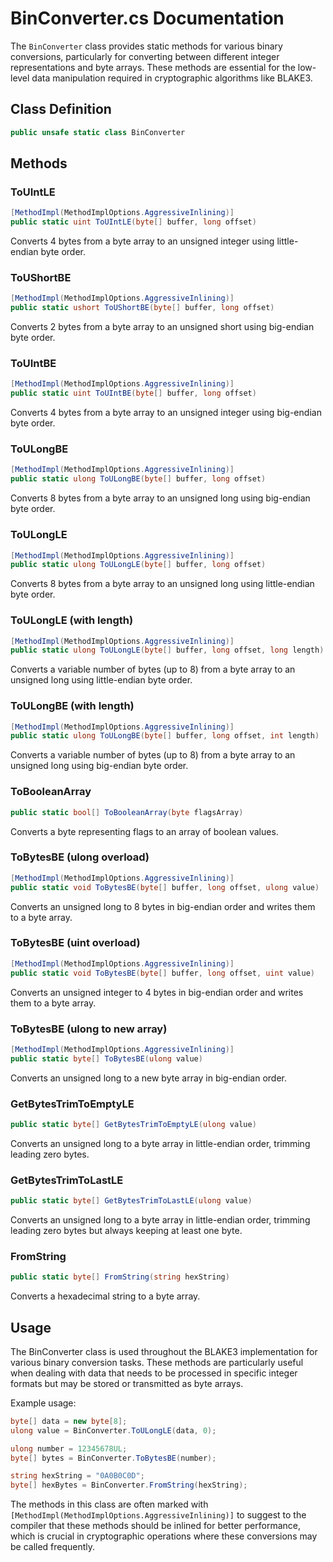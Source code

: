 # BinConverter.cs Documentation

The `BinConverter` class provides static methods for various binary conversions, particularly for converting between different integer representations and byte arrays. These methods are essential for the low-level data manipulation required in cryptographic algorithms like BLAKE3.

## Class Definition

```csharp
public unsafe static class BinConverter
```

## Methods

### ToUIntLE

```csharp
[MethodImpl(MethodImplOptions.AggressiveInlining)]
public static uint ToUIntLE(byte[] buffer, long offset)
```

Converts 4 bytes from a byte array to an unsigned integer using little-endian byte order.

### ToUShortBE

```csharp
[MethodImpl(MethodImplOptions.AggressiveInlining)]
public static ushort ToUShortBE(byte[] buffer, long offset)
```

Converts 2 bytes from a byte array to an unsigned short using big-endian byte order.

### ToUIntBE

```csharp
[MethodImpl(MethodImplOptions.AggressiveInlining)]
public static uint ToUIntBE(byte[] buffer, long offset)
```

Converts 4 bytes from a byte array to an unsigned integer using big-endian byte order.

### ToULongBE

```csharp
[MethodImpl(MethodImplOptions.AggressiveInlining)]
public static ulong ToULongBE(byte[] buffer, long offset)
```

Converts 8 bytes from a byte array to an unsigned long using big-endian byte order.

### ToULongLE

```csharp
[MethodImpl(MethodImplOptions.AggressiveInlining)]
public static ulong ToULongLE(byte[] buffer, long offset)
```

Converts 8 bytes from a byte array to an unsigned long using little-endian byte order.

### ToULongLE (with length)

```csharp
[MethodImpl(MethodImplOptions.AggressiveInlining)]
public static ulong ToULongLE(byte[] buffer, long offset, long length)
```

Converts a variable number of bytes (up to 8) from a byte array to an unsigned long using little-endian byte order.

### ToULongBE (with length)

```csharp
[MethodImpl(MethodImplOptions.AggressiveInlining)]
public static ulong ToULongBE(byte[] buffer, long offset, int length)
```

Converts a variable number of bytes (up to 8) from a byte array to an unsigned long using big-endian byte order.

### ToBooleanArray

```csharp
public static bool[] ToBooleanArray(byte flagsArray)
```

Converts a byte representing flags to an array of boolean values.

### ToBytesBE (ulong overload)

```csharp
[MethodImpl(MethodImplOptions.AggressiveInlining)]
public static void ToBytesBE(byte[] buffer, long offset, ulong value)
```

Converts an unsigned long to 8 bytes in big-endian order and writes them to a byte array.

### ToBytesBE (uint overload)

```csharp
[MethodImpl(MethodImplOptions.AggressiveInlining)]
public static void ToBytesBE(byte[] buffer, long offset, uint value)
```

Converts an unsigned integer to 4 bytes in big-endian order and writes them to a byte array.

### ToBytesBE (ulong to new array)

```csharp
[MethodImpl(MethodImplOptions.AggressiveInlining)]
public static byte[] ToBytesBE(ulong value)
```

Converts an unsigned long to a new byte array in big-endian order.

### GetBytesTrimToEmptyLE

```csharp
public static byte[] GetBytesTrimToEmptyLE(ulong value)
```

Converts an unsigned long to a byte array in little-endian order, trimming leading zero bytes.

### GetBytesTrimToLastLE

```csharp
public static byte[] GetBytesTrimToLastLE(ulong value)
```

Converts an unsigned long to a byte array in little-endian order, trimming leading zero bytes but always keeping at least one byte.

### FromString

```csharp
public static byte[] FromString(string hexString)
```

Converts a hexadecimal string to a byte array.

## Usage

The BinConverter class is used throughout the BLAKE3 implementation for various binary conversion tasks. These methods are particularly useful when dealing with data that needs to be processed in specific integer formats but may be stored or transmitted as byte arrays.

Example usage:

```csharp
byte[] data = new byte[8];
ulong value = BinConverter.ToULongLE(data, 0);

ulong number = 12345678UL;
byte[] bytes = BinConverter.ToBytesBE(number);

string hexString = "0A0B0C0D";
byte[] hexBytes = BinConverter.FromString(hexString);
```

The methods in this class are often marked with `[MethodImpl(MethodImplOptions.AggressiveInlining)]` to suggest to the compiler that these methods should be inlined for better performance, which is crucial in cryptographic operations where these conversions may be called frequently.
